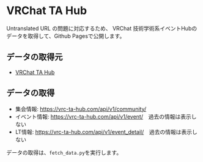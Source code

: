 # VRChat TA Hub

Untranslated URL の問題に対応するため、
VRChat 技術学術系イベントHubのデータを取得して、Github Pagesで公開します。

## データの取得元

- [VRChat TA Hub](https://vrc-ta-hub.com/)

## データの取得

- 集会情報: <https://vrc-ta-hub.com/api/v1/community/>
- イベント情報: <https://vrc-ta-hub.com/api/v1/event/>　過去の情報は表示しない
- LT情報: <https://vrc-ta-hub.com/api/v1/event_detail/>　過去の情報は表示しない

データの取得は、`fetch_data.py`を実行します。

